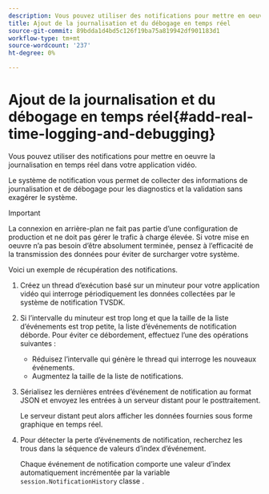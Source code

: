 ```yaml
---
description: Vous pouvez utiliser des notifications pour mettre en oeuvre la journalisation en temps réel dans votre application vidéo.
title: Ajout de la journalisation et du débogage en temps réel
source-git-commit: 89bdda1d4bd5c126f19ba75a819942df901183d1
workflow-type: tm+mt
source-wordcount: '237'
ht-degree: 0%

---
```



# Ajout de la journalisation et du débogage en temps réel{#add-real-time-logging-and-debugging}

Vous pouvez utiliser des notifications pour mettre en oeuvre la journalisation en temps réel dans votre application vidéo.

Le système de notification vous permet de collecter des informations de journalisation et de débogage pour les diagnostics et la validation sans exagérer le système.

>[!IMPORTANT]
>
>La connexion en arrière-plan ne fait pas partie d’une configuration de production et ne doit pas gérer le trafic à charge élevée. Si votre mise en oeuvre n’a pas besoin d’être absolument terminée, pensez à l’efficacité de la transmission des données pour éviter de surcharger votre système.

Voici un exemple de récupération des notifications.

1. Créez un thread d’exécution basé sur un minuteur pour votre application vidéo qui interroge périodiquement les données collectées par le système de notification TVSDK.

1. Si l’intervalle du minuteur est trop long et que la taille de la liste d’événements est trop petite, la liste d’événements de notification déborde. Pour éviter ce débordement, effectuez l’une des opérations suivantes :

   * Réduisez l’intervalle qui génère le thread qui interroge les nouveaux événements.
   * Augmentez la taille de la liste de notifications.

1. Sérialisez les dernières entrées d’événement de notification au format JSON et envoyez les entrées à un serveur distant pour le posttraitement.

   Le serveur distant peut alors afficher les données fournies sous forme graphique en temps réel.
1. Pour détecter la perte d’événements de notification, recherchez les trous dans la séquence de valeurs d’index d’événement.

   Chaque événement de notification comporte une valeur d’index automatiquement incrémentée par la variable `session.NotificationHistory` classe .
